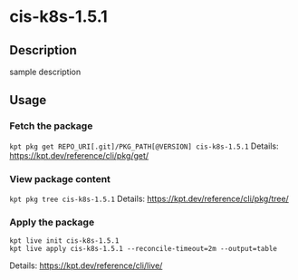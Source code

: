 # cis-k8s-1.5.1

## Description
sample description

## Usage

### Fetch the package
`kpt pkg get REPO_URI[.git]/PKG_PATH[@VERSION] cis-k8s-1.5.1`
Details: https://kpt.dev/reference/cli/pkg/get/

### View package content
`kpt pkg tree cis-k8s-1.5.1`
Details: https://kpt.dev/reference/cli/pkg/tree/

### Apply the package
```
kpt live init cis-k8s-1.5.1
kpt live apply cis-k8s-1.5.1 --reconcile-timeout=2m --output=table
```
Details: https://kpt.dev/reference/cli/live/
